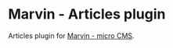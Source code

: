 Marvin - Articles plugin
=====================

Articles plugin for [Marvin - micro CMS](https://github.com/orthes/marvin).
